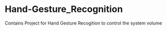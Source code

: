 # Hand-Gesture_Recognition
Contains Project for Hand Gesture Recogition to control the system volume
